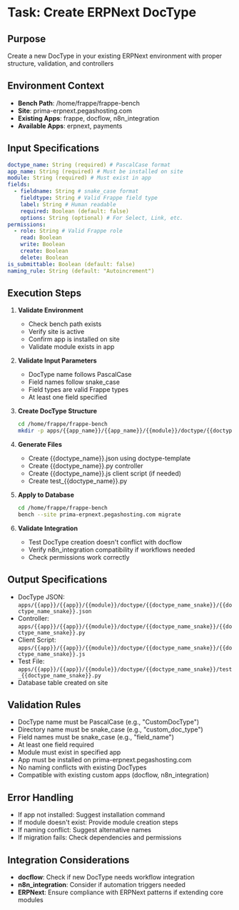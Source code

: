 # Task: Create ERPNext DocType

## Purpose
Create a new DocType in your existing ERPNext environment with proper structure, validation, and controllers

## Environment Context
- **Bench Path**: /home/frappe/frappe-bench
- **Site**: prima-erpnext.pegashosting.com
- **Existing Apps**: frappe, docflow, n8n_integration
- **Available Apps**: erpnext, payments

## Input Specifications
```yaml
doctype_name: String (required) # PascalCase format
app_name: String (required) # Must be installed on site
module: String (required) # Must exist in app
fields:
  - fieldname: String # snake_case format
    fieldtype: String # Valid Frappe field type
    label: String # Human readable
    required: Boolean (default: false)
    options: String (optional) # For Select, Link, etc.
permissions:
  - role: String # Valid Frappe role
    read: Boolean
    write: Boolean
    create: Boolean
    delete: Boolean
is_submittable: Boolean (default: false)
naming_rule: String (default: "Autoincrement")
```

## Execution Steps
1. **Validate Environment**
   - Check bench path exists
   - Verify site is active
   - Confirm app is installed on site
   - Validate module exists in app

2. **Validate Input Parameters**
   - DocType name follows PascalCase
   - Field names follow snake_case
   - Field types are valid Frappe types
   - At least one field specified

3. **Create DocType Structure**
   ```bash
   cd /home/frappe/frappe-bench
   mkdir -p apps/{{app_name}}/{{app_name}}/{{module}}/doctype/{{doctype_name_snake}}
   ```

4. **Generate Files**
   - Create {{doctype_name}}.json using doctype-template
   - Create {{doctype_name}}.py controller
   - Create {{doctype_name}}.js client script (if needed)
   - Create test_{{doctype_name}}.py

5. **Apply to Database**
   ```bash
   cd /home/frappe/frappe-bench
   bench --site prima-erpnext.pegashosting.com migrate
   ```

6. **Validate Integration**
   - Test DocType creation doesn't conflict with docflow
   - Verify n8n_integration compatibility if workflows needed
   - Check permissions work correctly

## Output Specifications
- DocType JSON: `apps/{{app}}/{{app}}/{{module}}/doctype/{{doctype_name_snake}}/{{doctype_name_snake}}.json`
- Controller: `apps/{{app}}/{{app}}/{{module}}/doctype/{{doctype_name_snake}}/{{doctype_name_snake}}.py`
- Client Script: `apps/{{app}}/{{app}}/{{module}}/doctype/{{doctype_name_snake}}/{{doctype_name_snake}}.js`
- Test File: `apps/{{app}}/{{app}}/{{module}}/doctype/{{doctype_name_snake}}/test_{{doctype_name_snake}}.py`
- Database table created on site

## Validation Rules
- DocType name must be PascalCase (e.g., "CustomDocType")
- Directory name must be snake_case (e.g., "custom_doc_type")
- Field names must be snake_case (e.g., "field_name")
- At least one field required
- Module must exist in specified app
- App must be installed on prima-erpnext.pegashosting.com
- No naming conflicts with existing DocTypes
- Compatible with existing custom apps (docflow, n8n_integration)

## Error Handling
- If app not installed: Suggest installation command
- If module doesn't exist: Provide module creation steps
- If naming conflict: Suggest alternative names
- If migration fails: Check dependencies and permissions

## Integration Considerations
- **docflow**: Check if new DocType needs workflow integration
- **n8n_integration**: Consider if automation triggers needed
- **ERPNext**: Ensure compliance with ERPNext patterns if extending core modules